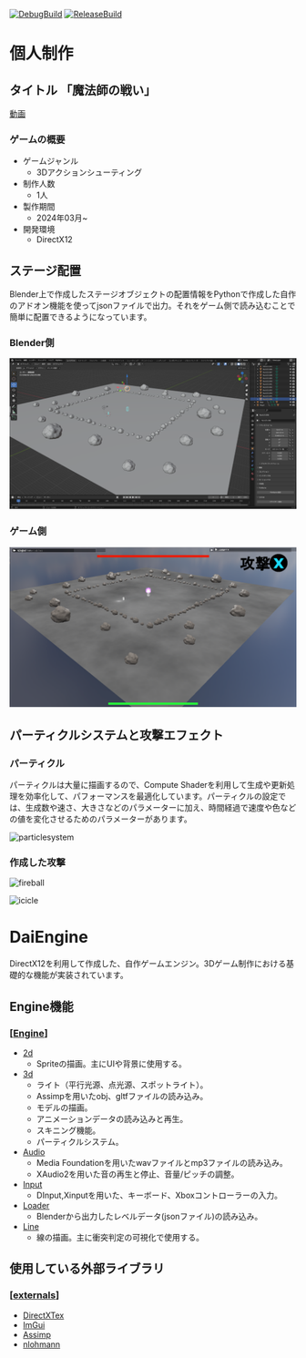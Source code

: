 [![DebugBuild](https://github.com/daiya-04/DirectXGame/actions/workflows/DebugBuild.yml/badge.svg)](https://github.com/daiya-04/DirectXGame/actions/workflows/DebugBuild.yml)
[![ReleaseBuild](https://github.com/daiya-04/DirectXGame/actions/workflows/ReleaseBuild.yml/badge.svg)](https://github.com/daiya-04/DirectXGame/actions/workflows/ReleaseBuild.yml)

# 個人制作

## タイトル 「魔法師の戦い」

[動画](https://youtu.be/fDO03_xzYW8)

### ゲームの概要

 - ゲームジャンル
   - 3Dアクションシューティング
 - 制作人数
   - 1人
 - 製作期間
   - 2024年03月~
 - 開発環境
   - DirectX12

## ステージ配置
Blender上で作成したステージオブジェクトの配置情報をPythonで作成した自作のアドオン機能を使ってjsonファイルで出力。それをゲーム側で読み込むことで簡単に配置できるようになっています。

### Blender側
![Blender](readmeImage/image_01.png)

### ゲーム側
![GameWindow](readmeImage/image_02.png)


## パーティクルシステムと攻撃エフェクト

### パーティクル
パーティクルは大量に描画するので、Compute Shaderを利用して生成や更新処理を効率化して、パフォーマンスを最適化しています。パーティクルの設定では、生成数や速さ、大きさなどのパラメーターに加え、時間経過で速度や色などの値を変化させるためのパラメーターがあります。

![particlesystem](readmeImage/image_03.gif)

### 作成した攻撃
![fireball](readmeImage/image_04.gif)

![icicle](readmeImage/image_05.gif)

# DaiEngine
DirectX12を利用して作成した、自作ゲームエンジン。3Dゲーム制作における基礎的な機能が実装されています。

## Engine機能
### [[Engine](https://github.com/daiya-04/DirectXGame/tree/master/DirectXGame/Engine)]
 - [2d](https://github.com/daiya-04/DirectXGame/tree/master/DirectXGame/Engine/2d)
   - Spriteの描画。主にUIや背景に使用する。
 - [3d](https://github.com/daiya-04/DirectXGame/tree/master/DirectXGame/Engine/3d)
   - ライト（平行光源、点光源、スポットライト）。
   - Assimpを用いたobj、gltfファイルの読み込み。
   - モデルの描画。
   - アニメーションデータの読み込みと再生。
   - スキニング機能。
   - パーティクルシステム。
 - [Audio](https://github.com/daiya-04/DirectXGame/tree/master/DirectXGame/Engine/Audio)
   - Media Foundationを用いたwavファイルとmp3ファイルの読み込み。
   - XAudio2を用いた音の再生と停止、音量/ピッチの調整。
 - [Input](https://github.com/daiya-04/DirectXGame/tree/master/DirectXGame/Engine/Input)
   - DInput,Xinputを用いた、キーボード、Xboxコントローラーの入力。
 - [Loader](https://github.com/daiya-04/DirectXGame/tree/master/DirectXGame/Engine/Loader)
   - Blenderから出力したレベルデータ(jsonファイル)の読み込み。
 - [Line](https://github.com/daiya-04/DirectXGame/tree/master/DirectXGame/Engine/Line)
   - 線の描画。主に衝突判定の可視化で使用する。


## 使用している外部ライブラリ
### [[externals](https://github.com/daiya-04/DirectXGame/tree/master/DirectXGame/externals)]
 - [DirectXTex](https://github.com/microsoft/DirectXTex)
 - [ImGui](https://github.com/ocornut/imgui)
 - [Assimp](https://github.com/assimp/assimp)
 - [nlohmann](https://github.com/nlohmann/json)

